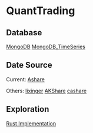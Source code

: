 # QuantTrading

## Database

[MongoDB](https://www.mongodb.com/docs/manual/tutorial/install-mongodb-on-os-x/)
[MongoDB_TimeSeries](https://www.mongodb.com/docs/manual/core/timeseries-collections/)


## Date Source

Current:
[Ashare](https://github.com/mpquant/Ashare)

Others:
[lixinger](https://www.lixinger.com/)
[AKShare](https://akshare.akfamily.xyz/index.html)
[cashare](http://cashare.com.cn/)

## Exploration

[Rust Implementation](https://www.rust-lang.org/)
